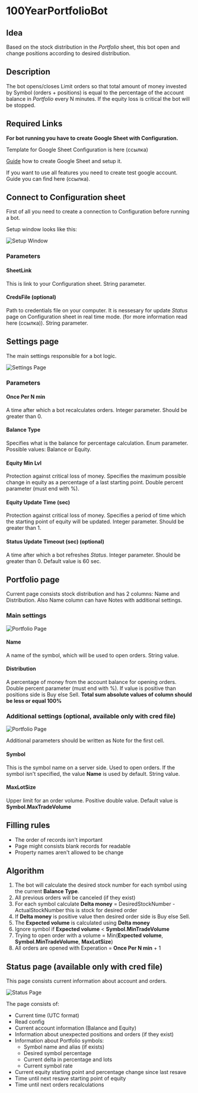 100YearPortfolioBot
===

## Idea
Based on the stock distribution in the *Portfolio* sheet, this bot open and change positions according to desired distribution.

## Description
The bot opens/closes Limit orders so that total amount of money invested by Symbol (orders + positions) is equal to the percentage of the account balance in *Portfolio* every N minutes.
If the equity loss is critical the bot will be stopped.

## Required Links
**For bot running you have to create Google Sheet with Configuration.**

Template for Google Sheet Configuration is here (ссылка)

[Guide](https://github.com/SoftFx/AlgoBots/wiki/How-to-copy-Google-sheet-config-for-a-bot%3F) how to create Google Sheet and setup it.

If you want to use all features you need to create test google account. Guide you can find here (ссылка).

## Connect to Configuration sheet
First of all you need to create a connection to Configuration before running a bot.

Setup window looks like this:

![Setup Window](screens/SetupWindow.png)

### Parameters

#### **SheetLink**
This is link to your Configuration sheet. String parameter.

#### **CredsFile (optional)**
Path to credentials file on your computer. It is nessesary for update *Status* page on Configuration sheet in real time mode. (for more information read here (ссылка)). String parameter.


## Settings page
The main settings responsible for a bot logic.

![Settings Page](screens/SettingsPage.png)

### Parameters

#### **Once Per N min**
A time after which a bot recalculates orders. Integer parameter. Should be greater than 0.

#### **Balance Type**
Specifies what is the balance for percentage calculation. Enum parameter. Possible values: Balance or Equity.

#### **Equity Min Lvl**
Protection against critical loss of money. Specifies the maximum possible change in equity as a percentage of a last starting point. Double percent parameter (must end with %).

#### **Equity Update Time (sec)**
Protection against critical loss of money. Specifies a period of time which the starting point of equity will be updated. Integer parameter. Should be greater than 1.

#### **Status Update Timeout (sec) (optional)**
A time after which a bot refreshes *Status*. Integer parameter. Should be greater than 0. Default value is 60 sec.



## Portfolio page

Current page consists stock distribution and has 2 columns: Name and Distribution. Also Name column can have Notes with additional settings.


### Main settings

![Portfolio Page](screens/PortfolioPage.png)

#### **Name**
A name of the symbol, which will be used to open orders. String value.

#### **Distribution**
A percentage of money from the account balance for opening orders. Double percent parameter (must end with %). If value is positive than positions side is Buy else Sell. **Total sum absolute values of column should be less or equal 100%**

### Additional settings (optional, **available only with cred file**)

![Portfolio Page](screens/NoteSettings.png)

Additional parameters should be written as Note for the first cell.

#### **Symbol**
This is the symbol name on a server side. Used to open orders. If the symbol isn't specified, the value **Name** is used by default. String value.

#### **MaxLotSize**
Upper limit for an order volume. Positive double value. Default value is  **Symbol.MaxTradeVolume**

## Filling rules
- The order of records isn't important
- Page might consists blank records for readable
- Property names aren't allowed to be change

## Algorithm

1. The bot will calculate the desired stock number for each symbol using the current **Balance Type**.
2. All previous orders will be canceled (if they exist)
3. For each symbol calculate **Delta money** = DesiredStockNumber - ActualStockNumber this is stock for desired order
4. If **Delta money** is positive value then desired order side is Buy else Sell.
5. The **Expected volume** is calculated using **Delta money**
4. Ignore symbol if **Expected volume** < **Symbol.MinTradeVolume**
5. Trying to open order with a volume = Min(**Expected volume**, **Symbol.MinTradeVolume**, **MaxLotSize**)
8. All orders are opened with Experation = **Once Per N min** + 1

## Status page (available only with cred file)
This page consists current information about account and orders.

![Status Page](screens/StatusPage.png)

The page consists of:
- Current time (UTC format)
- Read config
- Current account information (Balance and Equity)
- Information about unexpected positions and orders (if they exist)
- Information about Portfolio symbols:
    - Symbol name and alias (if exists)
    - Desired symbol percentage
    - Current delta in percentage and lots
    - Current symbol rate
- Current equity starting point and percentage change since last resave
- Time until next resave starting point of equity
- Time until next orders recalculations